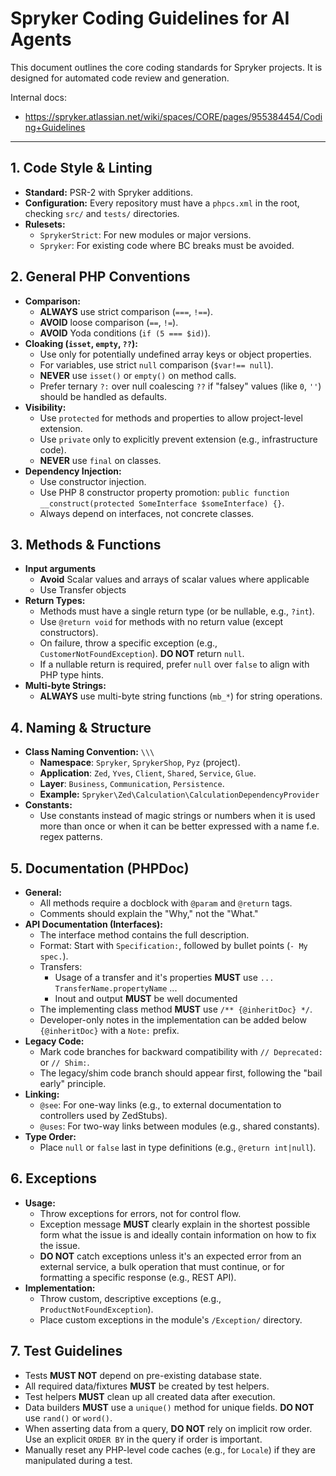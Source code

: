 # Spryker Coding Guidelines for AI Agents

This document outlines the core coding standards for Spryker projects. It is designed for automated code review and generation.

Internal docs:
- https://spryker.atlassian.net/wiki/spaces/CORE/pages/955384454/Coding+Guidelines

---

## 1. Code Style & Linting

- **Standard:** PSR-2 with Spryker additions.
- **Configuration:** Every repository must have a `phpcs.xml` in the root, checking `src/` and `tests/` directories.
- **Rulesets:**
    - `SprykerStrict`: For new modules or major versions.
    - `Spryker`: For existing code where BC breaks must be avoided.

## 2. General PHP Conventions

- **Comparison:**
    - **ALWAYS** use strict comparison (`===`, `!==`).
    - **AVOID** loose comparison (`==`, `!=`).
    - **AVOID** Yoda conditions (`if (5 === $id)`).
- **Cloaking (`isset`, `empty`, `??`):**
    - Use only for potentially undefined array keys or object properties.
    - For variables, use strict `null` comparison (`$var!== null`).
    - **NEVER** use `isset()` or `empty()` on method calls.
    - Prefer ternary `?:` over null coalescing `??` if "falsey" values (like `0`, `''`) should be handled as defaults.
- **Visibility:**
    - Use `protected` for methods and properties to allow project-level extension.
    - Use `private` only to explicitly prevent extension (e.g., infrastructure code).
    - **NEVER** use `final` on classes.
- **Dependency Injection:**
    - Use constructor injection.
    - Use PHP 8 constructor property promotion: `public function __construct(protected SomeInterface $someInterface) {}`.
    - Always depend on interfaces, not concrete classes.

## 3. Methods & Functions

- **Input arguments**
    - **Avoid** Scalar values and arrays of scalar values where applicable
    - Use Transfer objects
- **Return Types:**
    - Methods must have a single return type (or be nullable, e.g., `?int`).
    - Use `@return void` for methods with no return value (except constructors).
    - On failure, throw a specific exception (e.g., `CustomerNotFoundException`). **DO NOT** return `null`.
    - If a nullable return is required, prefer `null` over `false` to align with PHP type hints.
- **Multi-byte Strings:**
    - **ALWAYS** use multi-byte string functions (`mb_*`) for string operations.

## 4. Naming & Structure

- **Class Naming Convention:** `\\\`
    - **Namespace**: `Spryker`, `SprykerShop`, `Pyz` (project).
    - **Application**: `Zed`, `Yves`, `Client`, `Shared`, `Service`, `Glue`.
    - **Layer**: `Business`, `Communication`, `Persistence`.
    - **Example:** `Spryker\Zed\Calculation\CalculationDependencyProvider`
- **Constants:**
    - Use constants instead of magic strings or numbers when it is used more than once or when it can be better expressed with a name f.e. regex patterns.

## 5. Documentation (PHPDoc)

- **General:**
    - All methods require a docblock with `@param` and `@return` tags.
    - Comments should explain the "Why," not the "What."
- **API Documentation (Interfaces):**
    - The interface method contains the full description.
    - Format: Start with `Specification:`, followed by bullet points (`- My spec.`).
    - Transfers:
      - Usage of a transfer and it's properties **MUST** use `... TransferName.propertyName` ...
      - Inout and output **MUST** be well documented
    - The implementing class method **MUST** use `/** {@inheritDoc} */`.
    - Developer-only notes in the implementation can be added below `{@inheritDoc}` with a `Note:` prefix.
- **Legacy Code:**
    - Mark code branches for backward compatibility with `// Deprecated:` or `// Shim:`.
    - The legacy/shim code branch should appear first, following the "bail early" principle.
- **Linking:**
    - `@see`: For one-way links (e.g., to external documentation to controllers used by ZedStubs).
    - `@uses`: For two-way links between modules (e.g., shared constants).
- **Type Order:**
    - Place `null` or `false` last in type definitions (e.g., `@return int|null`).

## 6. Exceptions

- **Usage:**
    - Throw exceptions for errors, not for control flow.
    - Exception message **MUST** clearly explain in the shortest possible form what the issue is and ideally contain information on how to fix the issue.
    - **DO NOT** catch exceptions unless it's an expected error from an external service, a bulk operation that must continue, or for formatting a specific response (e.g., REST API).
- **Implementation:**
    - Throw custom, descriptive exceptions (e.g., `ProductNotFoundException`).
    - Place custom exceptions in the module's `/Exception/` directory.

## 7. Test Guidelines

- Tests **MUST NOT** depend on pre-existing database state.
- All required data/fixtures **MUST** be created by test helpers.
- Test helpers **MUST** clean up all created data after execution.
- Data builders **MUST** use a `unique()` method for unique fields. **DO NOT** use `rand()` or `word()`.
- When asserting data from a query, **DO NOT** rely on implicit row order. Use an explicit `ORDER BY` in the query if order is important.
- Manually reset any PHP-level code caches (e.g., for `Locale`) if they are manipulated during a test.
